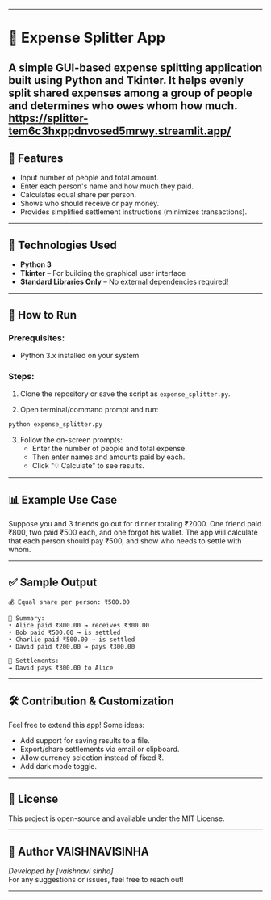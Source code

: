 
---

# 💸 Expense Splitter App

A simple GUI-based expense splitting application built using Python and Tkinter. It helps evenly split shared expenses among a group of people and determines who owes whom how much.
https://splitter-tem6c3hxppdnvosed5mrwy.streamlit.app/
---

## 📌 Features

- Input number of people and total amount.
- Enter each person's name and how much they paid.
- Calculates equal share per person.
- Shows who should receive or pay money.
- Provides simplified settlement instructions (minimizes transactions).

---

## 🧰 Technologies Used

- **Python 3**
- **Tkinter** – For building the graphical user interface
- **Standard Libraries Only** – No external dependencies required!

---

## 🚀 How to Run

### Prerequisites:
- Python 3.x installed on your system

### Steps:

1. Clone the repository or save the script as `expense_splitter.py`.

2. Open terminal/command prompt and run:

```bash
python expense_splitter.py
```

3. Follow the on-screen prompts:
   - Enter the number of people and total expense.
   - Then enter names and amounts paid by each.
   - Click "💡 Calculate" to see results.

---

## 📊 Example Use Case

Suppose you and 3 friends go out for dinner totaling ₹2000. One friend paid ₹800, two paid ₹500 each, and one forgot his wallet. The app will calculate that each person should pay ₹500, and show who needs to settle with whom.

---

## ✅ Sample Output

```
💰 Equal share per person: ₹500.00

📄 Summary:
• Alice paid ₹800.00 → receives ₹300.00
• Bob paid ₹500.00 → is settled
• Charlie paid ₹500.00 → is settled
• David paid ₹200.00 → pays ₹300.00

🤝 Settlements:
→ David pays ₹300.00 to Alice
```

---

## 🛠️ Contribution & Customization

Feel free to extend this app! Some ideas:

- Add support for saving results to a file.
- Export/share settlements via email or clipboard.
- Allow currency selection instead of fixed ₹.
- Add dark mode toggle.

---

## 📄 License

This project is open-source and available under the MIT License.

---

## 👤 Author VAISHNAVISINHA

*Developed by [vaishnavi sinha]*  
For any suggestions or issues, feel free to reach out!

---


